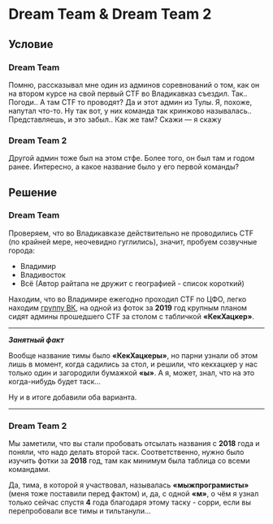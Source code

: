 # Dream Team & Dream Team 2

## Условие

### Dream Team
Помню, рассказывал мне один из админов соревнований о том, как он на втором курсе на свой первый CTF во Владикавказ съездил. Так.. Погоди.. А там CTF то проводят? Да и этот админ из Тулы. Я, похоже, напутал что-то. Ну так вот, у них команда так кринжово называлась.. Представляешь, и это забыл.. Как же там? Скажи — я скажу

### Dream Team 2
Другой админ тоже был на этом стфе. Более того, он был там и годом ранее. Интересно, а какое название было у его первой команды?

## Решение

### Dream Team

Проверяем, что во Владикавказе действительно не проводились CTF (по крайней мере, неочевидно гуглились), значит, пробуем созвучные города:

- Владимир
- Владивосток
- Всё (Автор райтапа не дружит с географией - список короткий)

Находим, что во Владимире ежегодно проходил CTF по ЦФО, легко находим [группу ВК](https://vk.com/centerctf), на одной из фоток за **2019** год крупным планом сидят админы прошедшего CTF за столом с табличкой **«КекХацкер»**.

---

***Занятный факт***

Вообще название тимы было **«КекХацкеры»**, но парни узнали об этом лишь в момент, когда садились за стол, и решили, что кекхацкер у нас только один и загородили бумажкой **«ы»**. А я, может, знал, что на это когда-нибудь будет таск…

Ну и в итоге добавили оба варианта.

---

### Dream Team 2

Мы заметили, что вы стали пробовать отсылать названия с **2018** года и поняли, что надо делать второй таск. Соответственно, нужно было изучить фотки за **2018** год, там как минимум была таблица со всеми командами.

Да, тима, в которой я участвовал, называлась **«мыжпрограмисты»** (меня тоже поставили перед фактом) и, да, с одной **«м»**, о чём я узнал только сейчас спустя **4** года благодаря этому таску - сорри, если вы перепробовали все тимы и тильтанули…
